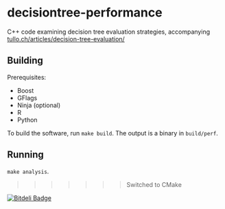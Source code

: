 decisiontree-performance
========================

C++ code examining decision tree evaluation strategies, accompanying [tullo.ch/articles/decision-tree-evaluation/](http://tullo.ch/articles/decision-tree-evaluation/)

## Building ##

Prerequisites:

+ Boost
+ GFlags
+ Ninja (optional)
+ R
+ Python

To build the software, run `make build`.  The output is a binary in `build/perf`.

## Running ##

`make analysis`.
>>>>>>> Switched to CMake

[![Bitdeli Badge](https://d2weczhvl823v0.cloudfront.net/ajtulloch/decisiontree-performance/trend.png)](https://bitdeli.com/free "Bitdeli Badge")
